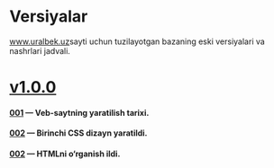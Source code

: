 # Versiyalar
<a href="https://uralbek.netlify.app/">www.uralbek.uz</a>sayti uchun tuzilayotgan bazaning eski versiyalari va nashrlari jadvali.

# <a href="https://v1-0-0.netlify.app/">v1.0.0</a>

<h4><a href="https://0-0-1.netlify.app/">001</a> — Veb-saytning yaratilish tarixi.</h4>

<h4><a href="https://0-0-2.netlify.app/">002</a> — Birinchi CSS dizayn yaratildi.</h4>

<h4><a href="https://0-0-3.netlify.app/">002</a> — HTMLni o‘rganish ildi.</h4>




